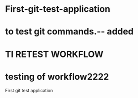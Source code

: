 # First-git-test-application
# to test git commands.-- added
# TI RETEST WORKFLOW
# testing of workflow2222
First git test application
